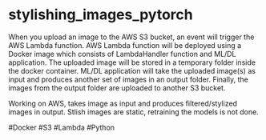 # stylishing_images_pytorch
When you upload an image to the AWS S3 bucket, an event will trigger the AWS Lambda function. AWS Lambda function will be deployed using a Docker image which consists of LambdaHandler function and ML/DL application. The uploaded image will be stored in a temporary folder inside the docker container. ML/DL application will take the uploaded image(s) as input and produces another set of images in an output folder. Finally, the images from the output folder are uploaded to another S3 bucket.

Working on AWS, takes image as input and produces filtered/stylized images in output.
Stlish images are static, retraining the models is not done. 

#Docker
#S3
#Lambda
#Python
